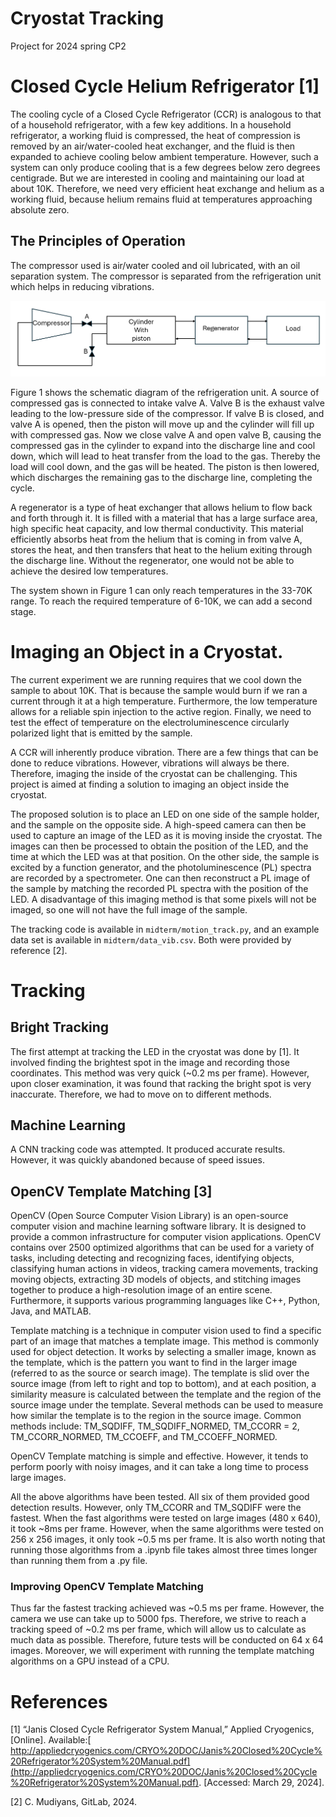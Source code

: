 # Cryostat Tracking
Project for 2024 spring CP2

# Closed Cycle Helium Refrigerator [1]

The cooling cycle of a Closed Cycle Refrigerator (CCR) is analogous to that of a household refrigerator, with a few key additions. In a household refrigerator, a working fluid is compressed, the heat of compression is removed by an air/water-cooled heat exchanger, and the fluid is then expanded to achieve cooling below ambient temperature. However, such a system can only produce cooling that is a few degrees below zero degrees centigrade. But we are interested in cooling and maintaining our load at about 10K. Therefore, we need very efficient heat exchange and helium as a working fluid, because helium remains fluid at temperatures approaching absolute zero.

## The Principles of Operation
The compressor used is air/water cooled and oil lubricated, with an oil separation system. The compressor is separated from the refrigeration unit which helps in reducing vibrations.

![1 Cycle](https://github.com/ubsuny/g2coral-CP2P2024/blob/main/stage1.1.PNG)

Figure 1 shows the schematic diagram of the refrigeration unit. A source of compressed gas is connected to intake valve A. Valve B is the exhaust valve leading to the low-pressure side of the compressor. If valve B is closed, and valve A is opened, then the piston will move up and the cylinder will fill up with compressed gas. Now we close valve A and open valve B, causing the compressed gas in the cylinder to expand into the discharge line and cool down, which will lead to heat transfer from the load to the gas. Thereby the load will cool down, and the gas will be heated. The piston is then lowered, which discharges the remaining gas to the discharge line, completing the cycle.

A regenerator is a type of heat exchanger that allows helium to flow back and forth through it. It is filled with a material that has a large surface area, high specific heat capacity, and low thermal conductivity. This material efficiently absorbs heat from the helium that is coming in from valve A, stores the heat, and then transfers that heat to the helium exiting through the discharge line. Without the regenerator, one would not be able to achieve the desired low temperatures.

The system shown in Figure 1 can only reach temperatures in the 33-70K range. To reach the required temperature of 6-10K, we can add a second stage.

# Imaging an Object in a Cryostat.

The current experiment we are running requires that we cool down the sample to about 10K. That is because the sample would burn if we ran a current through it at a high temperature. Furthermore, the low temperature allows for a reliable spin injection to the active region. Finally, we need to test the effect of temperature on the electroluminescence circularly polarized light that is emitted by the sample. 

A CCR will inherently produce vibration. There are a few things that can be done to reduce vibrations. However, vibrations will always be there. Therefore, imaging the inside of the cryostat can be challenging. This project is aimed at finding a solution to imaging an object inside the cryostat.

The proposed solution is to place an LED on one side of the sample holder, and the sample on the opposite side. A high-speed camera can then be used to capture an image of the LED as it is moving inside the cryostat. The images can then be processed to obtain the position of the LED, and the time at which the LED was at that position. On the other side, the sample is excited by a function generator, and the photoluminescence (PL) spectra are recorded by a spectrometer. One can then reconstruct a PL image of the sample by matching the recorded PL spectra with the position of the LED. A disadvantage of this imaging method is that some pixels will not be imaged, so one will not have the full image of the sample.

The tracking code is available in `midterm/motion_track.py`, and an example data set is available in `midterm/data_vib.csv`. Both were provided by reference [2].

# Tracking

## Bright Tracking

The first attempt at tracking the LED in the cryostat was done by [1]. It involved finding the brightest spot in the image and recording those coordinates. This method was very quick (~0.2 ms per frame). However, upon closer examination, it was found that racking the bright spot is very inaccurate. Therefore, we had to move on to different methods.

## Machine Learning

A CNN tracking code was attempted. It produced accurate results. However, it was quickly abandoned because of speed issues.

## OpenCV Template Matching [3]

OpenCV (Open Source Computer Vision Library) is an open-source computer vision and machine learning software library. It is designed to provide a common infrastructure for computer vision applications. OpenCV contains over 2500 optimized algorithms that can be used for a variety of tasks, including detecting and recognizing faces, identifying objects, classifying human actions in videos, tracking camera movements, tracking moving objects, extracting 3D models of objects, and stitching images together to produce a high-resolution image of an entire scene. Furthermore, it supports various programming languages like C++, Python, Java, and MATLAB.

Template matching is a technique in computer vision used to find a specific part of an image that matches a template image. This method is commonly used for object detection. It works by selecting a smaller image, known as the template, which is the pattern you want to find in the larger image (referred to as the source or search image). The template is slid over the source image (from left to right and top to bottom), and at each position, a similarity measure is calculated between the template and the region of the source image under the template. Several methods can be used to measure how similar the template is to the region in the source image. Common methods include: TM_SQDIFF, TM_SQDIFF_NORMED, TM_CCORR = 2, TM_CCORR_NORMED, TM_CCOEFF, and TM_CCOEFF_NORMED.

OpenCV Template matching is simple and effective. However, it tends to perform poorly with noisy images, and it can take a long time to process large images.

All the above algorithms have been tested. All six of them provided good detection results. However, only TM_CCORR and TM_SQDIFF were the fastest. When the fast algorithms were tested on large images (480 x 640), it took ~8ms per frame. However, when the same algorithms were tested on 256 x 256 images, it only took ~0.5 ms per frame. It is also worth noting that running those algorithms from a .ipynb file takes almost three times longer than running them from a .py file.

### Improving OpenCV Template Matching

Thus far the fastest tracking achieved was ~0.5 ms per frame. However, the camera we use can take up to 5000 fps. Therefore, we strive to reach a tracking speed of ~0.2 ms per frame, which will allow us to calculate as much data as possible. Therefore, future tests will be conducted on 64 x 64 images. Moreover, we will experiment with running the template matching algorithms on a GPU instead of a CPU.

# References
[1] “Janis Closed Cycle Refrigerator System Manual,” Applied Cryogenics, [Online]. Available:[ http://appliedcryogenics.com/CRYO%20DOC/Janis%20Closed%20Cycle%20Refrigerator%20System%20Manual.pdf](http://appliedcryogenics.com/CRYO%20DOC/Janis%20Closed%20Cycle%20Refrigerator%20System%20Manual.pdf). [Accessed: March 29, 2024].

[2] C. Mudiyans, GitLab, 2024.

